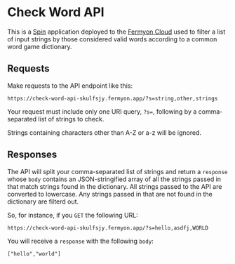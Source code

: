 # Check Word API

This is a [Spin](https://developer.fermyon.com/spin/index) application deployed to the [Fermyon Cloud](https://developer.fermyon.com/cloud/index) used to filter a list of input strings by those considered valid words according to a common word game dictionary.

## Requests

Make requests to the API endpoint like this:

`https://check-word-api-skulfsjy.fermyon.app/?s=string,other,strings`

Your request must include only one URI query, `?s=`, following by a comma-separated list of strings to check.

Strings containing characters other than A-Z or a-z will be ignored.

## Responses

The API will split your comma-separated list of strings and return a `response` whose `body` contains an JSON-stringified array of all the strings passed in that match strings found in the dictionary. All strings passed to the API are converted to lowercase. Any strings passed in that are not found in the dictionary are filterd out.

So, for instance, if you `GET` the following URL:

`https://check-word-api-skulfsjy.fermyon.app/?s=hello,asdfj,WORLD`

You will receive a `response` with the following `body`:

`["hello","world"]`
